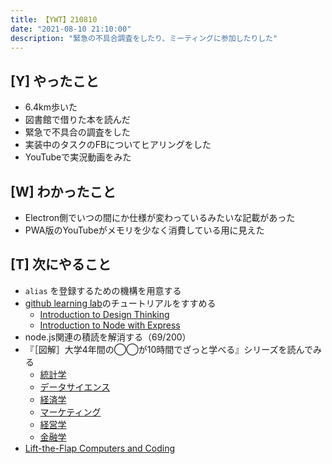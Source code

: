 ```yaml
---
title: 【YWT】210810
date: "2021-08-10 21:10:00"
description: "緊急の不具合調査をしたり、ミーティングに参加したりした"
---
```


## [Y] やったこと

- 6.4km歩いた
- 図書館で借りた本を読んだ
- 緊急で不具合の調査をした
- 実装中のタスクのFBについてヒアリングをした
- YouTubeで実況動画をみた

## [W] わかったこと

- Electron側でいつの間にか仕様が変わっているみたいな記載があった
- PWA版のYouTubeがメモリを少なく消費している用に見えた

## [T] 次にやること

- `alias` を登録するための機構を用意する
- [github learning lab](https://lab.github.com/githubtraining)のチュートリアルをすすめる
  - [Introduction to Design Thinking](https://lab.github.com/githubtraining/introduction-to-design-thinking)
  - [Introduction to Node with Express](https://lab.github.com/everydeveloper/introduction-to-node-with-express)
- node.js関連の積読を解消する（69/200）
- 『［図解］大学4年間の◯◯が10時間でざっと学べる』シリーズを読んでみる
  - [統計学](https://www.amazon.co.jp/dp/B07PXB4NN9)
  - [データサイエンス](https://www.amazon.co.jp/dp/B07XNW3TQM)
  - [経済学](https://www.amazon.co.jp/dp/B01KNLFHH6)
  - [マーケティング](https://www.amazon.co.jp/dp/B07BNC2SV3)
  - [経営学](https://www.amazon.co.jp/dp/B071SKDF3L)
  - [金融学](https://www.amazon.co.jp/dp/B07BB6Z7FW)
- [Lift-the-Flap Computers and Coding](https://www.amazon.co.jp/dp/1409591514)

<!-- https://twitter.com/camomile_cafe/status/1425098445145116685?s=20 -->
